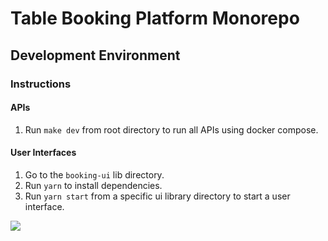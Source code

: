 # Table Booking Platform Monorepo

## Development Environment

### Instructions

#### APIs

1. Run `make dev` from root directory to run all APIs using docker compose.

#### User Interfaces

1. Go to the `booking-ui` lib directory.
1. Run `yarn` to install dependencies.
1. Run `yarn start` from a specific ui library directory to start a user interface.

![](https://images.pexels.com/photos/1267708/pexels-photo-1267708.jpeg?cs=srgb&dl=four-women-sitting-on-benches-outside-building-1267708.jpg&fm=jpg)
